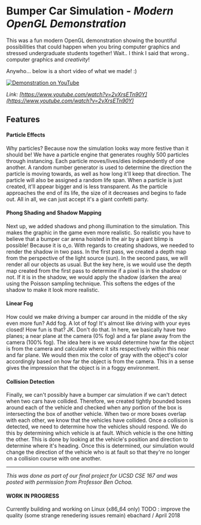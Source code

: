 # Bumper Car Simulation - *Modern OpenGL Demonstration*

This was a fun modern OpenGL demonstration showing the bountiful possibilities
that could happen when you bring computer graphics and stressed undergraduate
students together! Wait.. I think I said that wrong.. computer graphics and
*creativity*!

Anywho... below is a short video of what we made! :)

[![Demonstration on YouTube](/Doc/Images/Preview.png)](https://www.youtube.com/watch?v=2vXrsETn90Y)

*Link: [https://www.youtube.com/watch?v=2vXrsETn90Y](https://www.youtube.com/watch?v=2vXrsETn90Y)*

## Features

#### Particle Effects

Why particles? Because now the simulation looks way more festive than it should
be! We have a particle engine that generates roughly 500 particles through
instancing. Each particle moves/lives/dies independently of one another. A
random number generator is used to determine the direction the particle
is moving towards, as well as how long it'll keep that direction. The particle
will also be assigned a random life span. When a particle is just created,
it'll appear bigger and is less transparent. As the particle approaches the end
of its life, the size of it decreases and begins to fade out. All in all,
we can just accept it's a giant confetti party.

#### Phong Shading and Shadow Mapping

Next up, we added shadows and phong illumination to the simulation. This makes
the graphic in the game even more realistic. So realistic you have to believe
that a bumper car arena hoisted in the air by a giant blimp is possible!
Because it is o_o. With regards to creating shadows, we needed to render the
shadow in two pass. In the first pass, we created a depth map from the
perspective of the light source (sun). In the second pass, we will render
all our objects as usual. But the key here, is we would use the depth map
created from the first pass to determine if a pixel is in the shadow or not.
If it is in the shadow, we would apply the shadow (darken the area) using the
Poisson sampling technique. This softens the edges of the shadow to make it
look more realistic.

#### Linear Fog

How could we make driving a bumper car around in the middle of the sky even
more fun? Add fog. A lot of fog! It's almost like driving with your eyes closed!
How fun is that? JK. Don't do that. In here, we basically have two planes; a
near plane at the camera (0% fog) and a far plane away from the camera (100% fog).
The idea here is we would determine how far the object is from the camera
and calculate where it sits respectively within this near and far plane. We would
then mix the color of gray with the object's color accordingly based on how far
the object is from the camera. This in a sense gives the impression that the
object is in a foggy environment.

#### Collision Detection

Finally, we can't possibly have a bumper car simulation if we can't detect
when two cars have collided. Therefore, we created tightly bounded boxes around
each of the vehicle and checked when any portion of the box is intersecting the box
of another vehicle. When two or more boxes overlap with each other, we know that the
vehicles have collided. Once a collision is detected, we need to determine how the
vehicles should respond. We do this by determining which vehicle is at fault. Which
vehicle is the one hitting the other. This is done by looking at the vehicle's position
and direction to determine where it's heading. Once this is determined, our simulation
would change the direction of the vehicle who is at fault so that they're no longer
on a collision course with one another.

---

*This was done as part of our final project for UCSD CSE 167 and was posted
with permission from Professor Ben Ochoa.*


#### WORK IN PROGRESS

Currently building and working on Linux (x86_64 only)
TODO : improve the quality (some strange renedering issues remain)
ebachard / April 2018

